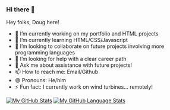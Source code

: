 ### Hi there 👋
Hey folks, Doug here!

- 🔭 I’m currently working on my portfolio and HTML projects
- 🌱 I’m currently learning HTML/CSS/Javascript
- 👯 I’m looking to collaborate on future projects involving more programming languages
- 🤔 I’m looking for help with a clear career path
- 💬 Ask me about assistance with future projects!
- 📫 How to reach me: Email/Github
- 😄 Pronouns: He/him
- ⚡ Fun fact: I currently work on wind turbines... remotely!


[![My GitHub Stats](https://github-readme-stats.vercel.app/api/?username=BugDoug&count_private=true&theme=tokyonight&showicons=true)]()
[![My GitHub Language Stats](https://github-readme-stats.vercel.app/api/top-langs/?username=BugDoug&langs_count=5&theme=tokyonight)]()
